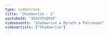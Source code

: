 ```yaml
---
type: videotrack
title: "Shadowrise - 2"
youtubeId: "3GdVtPuQPeE"
videoevents: "Shadowrise и Myrath в Patronaat"
videoartists: ["Shadowrise"]
---
```

